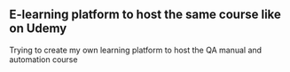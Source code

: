 ## E-learning platform to host the same course like on Udemy

Trying to create my own learning platform to host the QA manual and automation course
